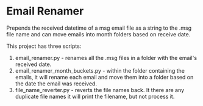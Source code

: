 # Email Renamer
Prepends the received datetime of a msg email file as a string to the .msg file name and can move emails into month folders based on receive date.

This project has three scripts:

1. email_renamer.py - renames all the .msg files in a folder with the email's received date.
2. email_renamer_month_buckets.py - within the folder containing the emails, it will rename each email and move them into a folder based on the date the email was received.
3. file_name_reverter.py - reverts the file names back. It there are any duplicate file names it will print the filename, but not process it.
